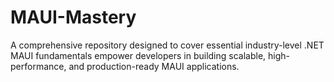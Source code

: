 # MAUI-Mastery
A comprehensive repository designed to cover essential industry-level .NET MAUI fundamentals empower developers in building scalable, high-performance, and production-ready MAUI applications.
